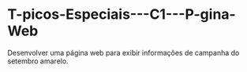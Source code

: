 # T-picos-Especiais---C1---P-gina-Web
Desenvolver uma página web para exibir informações de campanha do setembro amarelo.
